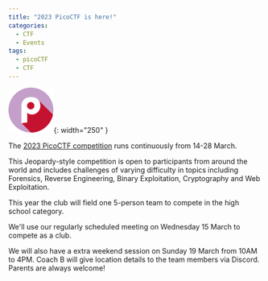 ```yaml
---
title: "2023 PicoCTF is here!"
categories:
  - CTF
  - Events
tags:
  - picoCTF
  - CTF
---
```


![PicoCTF Logo](/assets/images/picoctf.svg){: width="250" }

The [2023 PicoCTF
competition](https://picoctf.org/competitions/2023-spring.html) runs
continuously from 14-28 March.

<!--more-->

This Jeopardy-style competition is open to participants from around the world
and includes challenges of varying difficulty in topics including Forensics,
Reverse Engineering, Binary Exploitation, Cryptography and Web Exploitation.

This year the club will field one 5-person team to compete in the high school
category.

We'll use our regularly scheduled meeting on Wednesday 15 March to compete as a
club.

We will also have a extra weekend session on Sunday 19 March from 10AM to 4PM.
Coach B will give location details to the team members via Discord. Parents are
always welcome!